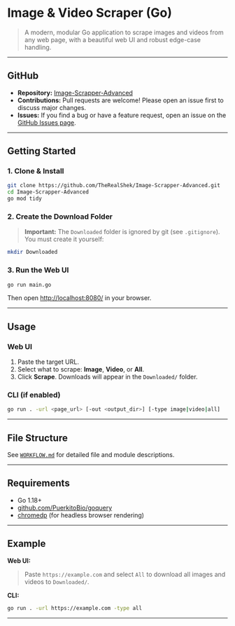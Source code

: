 
# Image & Video Scraper (Go)

>A modern, modular Go application to scrape images and videos from any web page, with a beautiful web UI and robust edge-case handling.

---

## GitHub

- **Repository:** [Image-Scrapper-Advanced](https://github.com/TheRealShek/Image-Scrapper-Advanced)
- **Contributions:** Pull requests are welcome! Please open an issue first to discuss major changes.
- **Issues:** If you find a bug or have a feature request, open an issue on the [GitHub Issues page](https://github.com/TheRealShek/Image-Scrapper-Advanced/issues).


---

## Getting Started

### 1. Clone & Install
```sh
git clone https://github.com/TheRealShek/Image-Scrapper-Advanced.git
cd Image-Scrapper-Advanced
go mod tidy
```

### 2. Create the Download Folder
> **Important:** The `Downloaded` folder is ignored by git (see `.gitignore`). You must create it yourself:
```sh
mkdir Downloaded
```

### 3. Run the Web UI
```sh
go run main.go
```
Then open [http://localhost:8080/](http://localhost:8080/) in your browser.

---

## Usage

### Web UI
1. Paste the target URL.
2. Select what to scrape: **Image**, **Video**, or **All**.
3. Click **Scrape**. Downloads will appear in the `Downloaded/` folder.

### CLI (if enabled)
```sh
go run . -url <page_url> [-out <output_dir>] [-type image|video|all]
```

---


## File Structure
See [`WORKFLOW.md`](./WORKFLOW.md) for detailed file and module descriptions.

---

## Requirements
- Go 1.18+
- [github.com/PuerkitoBio/goquery](https://github.com/PuerkitoBio/goquery)
- [chromedp](https://github.com/chromedp/chromedp) (for headless browser rendering)

---

## Example

**Web UI:**
> Paste `https://example.com` and select `All` to download all images and videos to `Downloaded/`.

**CLI:**
```sh
go run . -url https://example.com -type all
```

---

